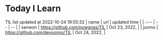 # Today I Learn 
TIL list updated at 2022-10-24 19:55:32
| name | url | updated time |
| :--- | -- | -- |
| sanwon | https://github.com/nowgnas/TIL | Oct 23, 2022, |
| junmo | https://github.com/devjunmo/TIL | Oct 24, 2022, |
